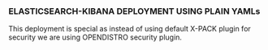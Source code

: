 ### ELASTICSEARCH-KIBANA DEPLOYMENT USING PLAIN YAMLs

This deployment is special as instead of using default X-PACK plugin for security we are using OPENDISTRO security plugin.

